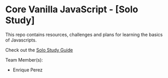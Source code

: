 # Core Vanilla JavaScript - [Solo Study]

This repo contains resources, challenges and plans for learning the basics of Javascripts.

Check out the [Solo Study Guide](solo_study.md)

Team Member(s):
- Enrique Perez
